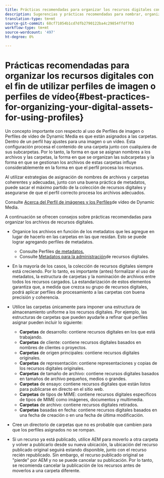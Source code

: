 ```yaml
---
title: Prácticas recomendadas para organizar los recursos digitales con el fin de utilizar Perfiles de imagen o Perfiles de vídeo de Dynamic Media
description: Sugerencias y prácticas recomendadas para nombrar, organizar y administrar archivos de recursos de vídeo e imágenes de Dynamic Media.
translation-type: tm+mt
source-git-commit: 68cf71054b1cd7dfb2790122ba4c29854ffdf703
workflow-type: tm+mt
source-wordcount: '497'
ht-degree: 0%

---
```



# Prácticas recomendadas para organizar los recursos digitales con el fin de utilizar perfiles de imagen o perfiles de vídeo{#best-practices-for-organizing-your-digital-assets-for-using-profiles}

Un concepto importante con respecto al uso de Perfiles de imagen o Perfiles de vídeo de Dynamic Media es que están asignados a las carpetas. Dentro de un perfil hay ajustes para una imagen o un vídeo. Esta configuración procesa el contenido de una carpeta junto con cualquiera de sus subcarpetas. Por lo tanto, la forma en que se asignan nombres a los archivos y las carpetas, la forma en que se organizan las subcarpetas y la forma en que se gestionan los archivos de estas carpetas influye considerablemente en la forma en que el perfil procesa los recursos.

Al utilizar estrategias de asignación de nombres de archivos y carpetas coherentes y adecuadas, junto con una buena práctica de metadatos, puede sacar el máximo partido de la colección de recursos digitales y asegurarse de que el perfil correcto procesa los archivos adecuados.

Consulte [Acerca del Perfil de imágenes y los Perfiles](about-image-video-profiles.md)de vídeo de Dynamic Media.

A continuación se ofrecen consejos sobre prácticas recomendadas para organizar los archivos de recursos digitales.

* Organice los archivos en función de los metadatos que les agregue en lugar de hacerlo en las carpetas en las que residan. Esto se puede lograr agregando perfiles de metadatos.

   * Consulte Perfiles [de metadatos.](/help/assets/metadata-profiles.md)
   * Consulte [Metadatos para la administración](/help/assets/manage-metadata.md)de recursos digitales.

* En la mayoría de los casos, la colección de recursos digitales siempre está creciendo. Por lo tanto, es importante (antes) formalizar el uso de metadatos, la estructura de carpetas y la nominación de archivos entre todos los recursos cargados. La estandarización de estos elementos garantiza que, a medida que crezca su grupo de recursos digitales, podrá aplicar perfiles de procesamiento a las carpetas con buena precisión y coherencia.
* Utilice las carpetas únicamente para imponer una estructura de almacenamiento uniforme a los recursos digitales. Por ejemplo, las estructuras de carpetas que pueden ayudarle a refinar qué perfiles asignar pueden incluir lo siguiente:

   * **Carpetas** de desarrollo: contiene recursos digitales en los que está trabajando.
   * **Carpetas** de cliente: contiene recursos digitales basados en nombres de clientes o proyectos.
   * **Carpetas** de origen principales: contiene recursos digitales originales.
   * **Carpetas** de representación: contiene representaciones y copias de los recursos digitales originales.
   * **Carpetas** de tamaño de archivo: contiene recursos digitales basados en tamaños de archivo pequeños, medios o grandes.
   * **Carpetas** de ensayo: contiene recursos digitales que están listos para publicarse en directo en el sitio web.
   * **Carpetas** de tipos de MIME: contiene recursos digitales específicos de tipos de MIME como imágenes, documentos y multimedia.
   * **Carpetas** de archivo: contiene recursos digitales retirados.
   * **Carpetas** basadas en fecha: contiene recursos digitales basados en una fecha de creación o en una fecha de última modificación.

* Cree un directorio de carpetas que no es probable que cambien para que los perfiles asignados no se rompan.
* Si un recurso ya está publicado, utilice AEM para moverlo a otra carpeta y volver a publicarlo desde su nueva ubicación, la ubicación del recurso publicado original seguirá estando disponible, junto con el recurso recién republicado. Sin embargo, el recurso publicado original se &quot;pierde&quot; por AEM y no se puede cancelar su publicación. Por lo tanto, se recomienda cancelar la publicación de los recursos antes de moverlos a una carpeta diferente.

